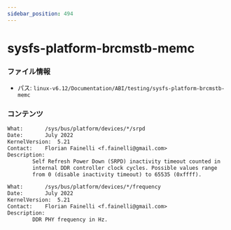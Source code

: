 ```yaml
---
sidebar_position: 494
---
```

# sysfs-platform-brcmstb-memc

### ファイル情報

- パス: `linux-v6.12/Documentation/ABI/testing/sysfs-platform-brcmstb-memc`

### コンテンツ

```txt
What:		/sys/bus/platform/devices/*/srpd
Date:		July 2022
KernelVersion:	5.21
Contact:	Florian Fainelli <f.fainelli@gmail.com>
Description:
		Self Refresh Power Down (SRPD) inactivity timeout counted in
		internal DDR controller clock cycles. Possible values range
		from 0 (disable inactivity timeout) to 65535 (0xffff).

What:		/sys/bus/platform/devices/*/frequency
Date:		July 2022
KernelVersion:	5.21
Contact:	Florian Fainelli <f.fainelli@gmail.com>
Description:
		DDR PHY frequency in Hz.

```
